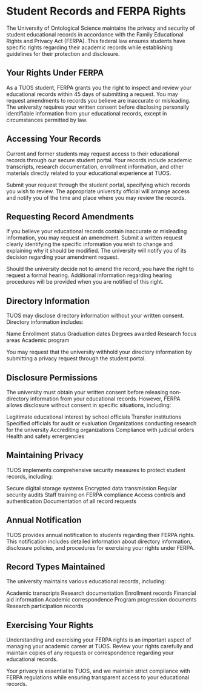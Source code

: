 # Student Records and FERPA Rights

The University of Ontological Science maintains the privacy and security of student educational records in accordance with the Family Educational Rights and Privacy Act (FERPA). This federal law ensures students have specific rights regarding their academic records while establishing guidelines for their protection and disclosure.

## Your Rights Under FERPA

As a TUOS student, FERPA grants you the right to inspect and review your educational records within 45 days of submitting a request. You may request amendments to records you believe are inaccurate or misleading. The university requires your written consent before disclosing personally identifiable information from your educational records, except in circumstances permitted by law.

## Accessing Your Records

Current and former students may request access to their educational records through our secure student portal. Your records include academic transcripts, research documentation, enrollment information, and other materials directly related to your educational experience at TUOS.

Submit your request through the student portal, specifying which records you wish to review. The appropriate university official will arrange access and notify you of the time and place where you may review the records.

## Requesting Record Amendments

If you believe your educational records contain inaccurate or misleading information, you may request an amendment. Submit a written request clearly identifying the specific information you wish to change and explaining why it should be modified. The university will notify you of its decision regarding your amendment request.

Should the university decide not to amend the record, you have the right to request a formal hearing. Additional information regarding hearing procedures will be provided when you are notified of this right.

## Directory Information

TUOS may disclose directory information without your written consent. Directory information includes:

Name
Enrollment status
Graduation dates
Degrees awarded
Research focus areas
Academic program

You may request that the university withhold your directory information by submitting a privacy request through the student portal.

## Disclosure Permissions

The university must obtain your written consent before releasing non-directory information from your educational records. However, FERPA allows disclosure without consent in specific situations, including:

Legitimate educational interest by school officials
Transfer institutions
Specified officials for audit or evaluation
Organizations conducting research for the university
Accrediting organizations
Compliance with judicial orders
Health and safety emergencies

## Maintaining Privacy

TUOS implements comprehensive security measures to protect student records, including:

Secure digital storage systems
Encrypted data transmission
Regular security audits
Staff training on FERPA compliance
Access controls and authentication
Documentation of all record requests

## Annual Notification

TUOS provides annual notification to students regarding their FERPA rights. This notification includes detailed information about directory information, disclosure policies, and procedures for exercising your rights under FERPA.

## Record Types Maintained

The university maintains various educational records, including:

Academic transcripts
Research documentation
Enrollment records
Financial aid information
Academic correspondence
Program progression documents
Research participation records

## Exercising Your Rights

Understanding and exercising your FERPA rights is an important aspect of managing your academic career at TUOS. Review your rights carefully and maintain copies of any requests or correspondence regarding your educational records.

Your privacy is essential to TUOS, and we maintain strict compliance with FERPA regulations while ensuring transparent access to your educational records.